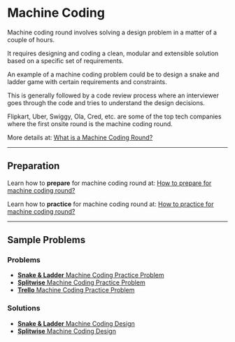 # Machine Coding

Machine coding round involves solving a design problem in a matter of a couple of hours.

It requires designing and coding a clean, modular and extensible solution based on a specific set of requirements.

An example of a machine coding problem could be to design a snake and ladder game with certain requirements and constraints.

This is generally followed by a code review process where an interviewer goes through the code and tries to understand the design decisions.

Flipkart, Uber, Swiggy, Ola, Cred, etc. are some of the top tech companies where the first onsite round is the machine coding round.

More details at: [What is a Machine Coding Round?](https://workat.tech/machine-coding/article/what-is-a-machine-coding-round-omfn1w54ojlg)

---
## Preparation

Learn how to **prepare** for machine coding round at: [How to prepare for machine coding round?](https://workat.tech/machine-coding/article/how-to-prepare-for-machine-coding-round-naf2ih7a9e5l)

Learn how to **practice** for machine coding round at: [How to practice for machine coding round?](https://workat.tech/machine-coding/article/how-to-practice-for-machine-coding-kp0oj3sw2jca)

---
## Sample Problems

### Problems
- [**Snake & Ladder** Machine Coding Practice Problem](https://workattech.github.io/mock-machine-coding-1/problem-statement)
- [**Splitwise** Machine Coding Practice Problem](https://workattech.github.io/mock-machine-coding-2/problem-statement)
- [**Trello** Machine Coding Practice Problem](https://workattech.github.io/mock-machine-coding-3/problem-statement)

### Solutions
- [**Snake & Ladder** Machine Coding Design](https://workat.tech/machine-coding/article/how-to-design-snake-and-ladder-machine-coding-ehskk9c40x2w)
- [**Splitwise** Machine Coding Design](https://workat.tech/machine-coding/article/how-to-design-splitwise-machine-coding-ayvnfo1tfst6)

